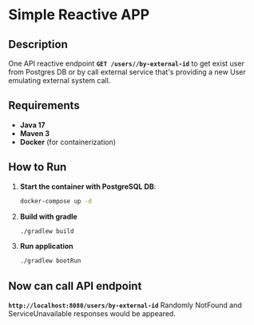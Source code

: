 # Simple Reactive APP

## Description
One API reactive endpoint **`GET /users//by-external-id`** to get exist user from Postgres DB or by call external service that's providing a new User emulating external system call.

## Requirements
- **Java 17**
- **Maven 3**
- **Docker** (for containerization)

## How to Run

1. **Start the container with PostgreSQL DB**:
   ```sh
   docker-compose up -d
   ```
2. **Build with gradle**
   ```sh
   ./gradlew build
   ```
3. **Run application**
   ```sh
   ./gradlew bootRun
   ```
   
## Now can call API endpoint
**`http://localhost:8080/users/by-external-id`**
Randomly NotFound and ServiceUnavailable responses would be appeared.